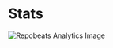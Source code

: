 # Stats
<div align="centre">
  <a herf="https://repobeats.axiom.co"><img src="https://repobeats.axiom.co/api/embed/626c3f9941fc0f5e04f017e010b3ab711ab1e8f9.svg" alt = "Repobeats Analytics Image" /></a>
</div>
